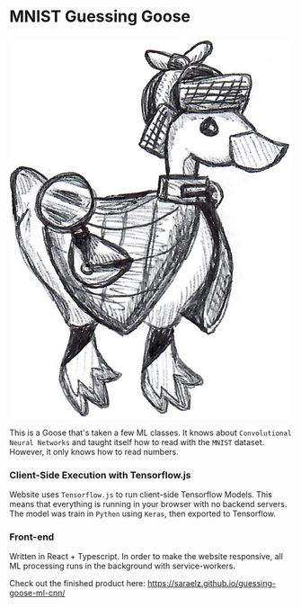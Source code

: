 # MNIST Guessing Goose

![GG the guessing Goose](src/ggImages/gg-idle-cropped.png)

This is a Goose that's taken a few ML classes. It knows 
about `Convolutional Neural Networks` and taught itself how to read with the
`MNIST` dataset. However, it only knows how to read numbers.

### Client-Side Execution with Tensorflow.js
Website uses `Tensorflow.js` to run client-side Tensorflow Models. This means
that everything is running in your browser with no backend servers. The model
was train in `Python` using `Keras`, then exported to Tensorflow.

### Front-end
Written in React + Typescript. In order to make the website responsive,
all ML processing runs in the background with service-workers.

Check out the finished product here: https://saraelz.github.io/guessing-goose-ml-cnn/
